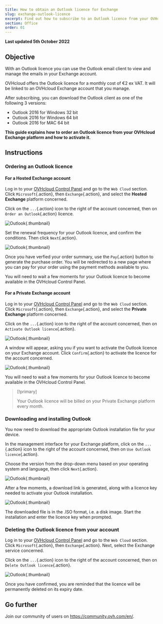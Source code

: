 ```yaml
---
title: How to obtain an Outlook licence for Exchange
slug: exchange-outlook-licence
excerpt: Find out how to subscribe to an Outlook licence from your OVHcloud Exchange platform and how to activate it
section: Office
order: 01
---
```


**Last updated 5th October 2022**

## Objective

With an Outlook licence you can use the Outlook email client to view and manage the emails in your Exchange account.

OVHcloud offers the Outlook licence for a monthly cost of €2 ex VAT. It will be linked to an OVHcloud Exchange account that you manage.

After subscribing, you can download the Outlook client as one of the following 3 versions:

- Outlook 2016 for Windows 32 bit
- Outlook 2016 for Windows 64 bit
- Outlook 2016 for MAC 64 bit

**This guide explains how to order an Outlook licence from your OVHcloud Exchange platform and how to activate it.**

## Instructions

### Ordering an Outlook licence

#### For a Hosted Exchange account

Log in to your [OVHcloud Control Panel](https://www.ovh.com/auth/?action=gotomanager&from=https://www.ovh.co.uk/&ovhSubsidiary=GB) and go to the `Web Cloud` section. Click `Microsoft`{.action}, then `Exchange`{.action}, and select the **Hosted Exchange** platform concerned.

Click on the `...`{.action} icon to the right of the account concerned, then on `Order an Outlook`{.action} licence.

![Outlook](images/order-outlook01.png){.thumbnail}

Set the renewal frequency for your Outlook licence, and confirm the conditions. Then click `Next`{.action}.

![Outlook](images/order-outlook02.png){.thumbnail}

Once you have verfied your order summary, use the `Pay`{.action} button to generate the purchase order. You will be redirected to a new page where you can pay for your order using the payment methods available to you.

You will need to wait a few moments for your Outlook licence to become available in the OVHcloud Control Panel.

#### For a Private Exchange account

Log in to your [OVHcloud Control Panel](https://www.ovh.com/auth/?action=gotomanager&from=https://www.ovh.co.uk/&ovhSubsidiary=GB) and go to the `Web Cloud` section. Click `Microsoft`{.action}, then `Exchange`{.action}, and select the **Private Exchange** platform concerned.

Click on the `...`{.action} icon to the right of the account concerned, then on `Activate Outlook licence`{.action}.

![Outlook](images/order-outlook03.png){.thumbnail}

A window will appear, asking you if you want to activate the Outlook licence on your Exchange account. Click `Confirm`{.action} to activate the licence for the account concerned.

![Outlook](images/order-outlook04.png){.thumbnail}

You will need to wait a few moments for your Outlook licence to become available in the OVHcloud Control Panel.

> [!primary]
>
> Your Outlook licence will be billed on your Private Exchange platform every month.
>

### Downloading and installing Outlook

You now need to download the appropriate Outlook installation file for your device.

In the management interface for your Exchange platform, click on the `...`{.action} icon to the right of the account concerned, then on `Use Outlook licence`{.action}.

Choose the version from the drop-down menu based on your operating system and language, then click `Next`{.action}.

![Outlook](images/order-outlook05.png){.thumbnail}

After a few moments, a download link is generated, along with a licence key needed to activate your Outlook installation.

![Outlook](images/order-outlook06.png){.thumbnail}

The downloaded file is in the .ISO format, i.e. a disk image. Start the installation and enter the licence key when prompted.

### Deleting the Outlook licence from your account

Log in to your [OVHcloud Control Panel](https://www.ovh.com/auth/?action=gotomanager&from=https://www.ovh.co.uk/&ovhSubsidiary=GB) and go to the `Web Cloud` section. Click `Microsoft`{.action}, then `Exchange`{.action}. Next, select the Exchange service concerned.

Click on the `...`{.action} icon to the right of the account concerned, then on `Delete Outlook licence`{.action}.

![Outlook](images/order-outlook07.png){.thumbnail}

Once you have confirmed, you are reminded that the licence will be permanently deleted on its expiry date.

## Go further

Join our community of users on <https://community.ovh.com/en/>.
